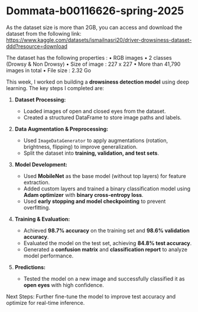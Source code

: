 # Dommata-b00116626-spring-2025

As the dataset size is more than 2GB, you can access and download the dataset from the following link:
https://www.kaggle.com/datasets/ismailnasri20/driver-drowsiness-dataset-ddd?resource=download

The dataset has the following properties :
• RGB images
• 2 classes (Drowsy & Non Drowsy)
• Size of image : 227 x 227
• More than 41,790 images in total
• File size : 2.32 Go

This week, I worked on building a **drowsiness detection model** using deep learning. The key steps I completed are:  

1. **Dataset Processing:**  
   - Loaded images of open and closed eyes from the dataset.  
   - Created a structured DataFrame to store image paths and labels.  

2. **Data Augmentation & Preprocessing:**  
   - Used `ImageDataGenerator` to apply augmentations (rotation, brightness, flipping) to improve generalization.  
   - Split the dataset into **training, validation, and test sets**.  

3. **Model Development:**  
   - Used **MobileNet** as the base model (without top layers) for feature extraction.  
   - Added custom layers and trained a binary classification model using **Adam optimizer** with **binary cross-entropy loss**.  
   - Used **early stopping and model checkpointing** to prevent overfitting.  

4. **Training & Evaluation:**  
   - Achieved **98.7% accuracy** on the training set and **98.6% validation accuracy**.  
   - Evaluated the model on the test set, achieving **84.8% test accuracy**.  
   - Generated a **confusion matrix** and **classification report** to analyze model performance.  

5. **Predictions:**  
   - Tested the model on a new image and successfully classified it as **open eyes** with high confidence.  

Next Steps: Further fine-tune the model to improve test accuracy and optimize for real-time inference.  

